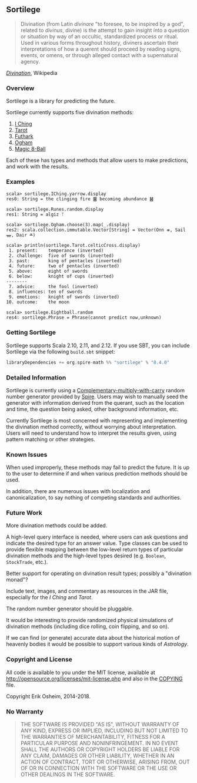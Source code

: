 ## Sortilege

> Divination (from Latin *divinare* "to foresee, to be inspired by a
> god", related to *divinus*, divine) is the attempt to gain insight
> into a question or situation by way of an occultic, standardized
> process or ritual. Used in various forms throughout history,
> diviners ascertain their interpretations of how a querent should
> proceed by reading signs, events, or omens, or through alleged
> contact with a supernatural agency.

[*Divination*](http://en.wikipedia.org/wiki/Divination), Wikipedia

### Overview

Sortilege is a library for predicting the future.

Sortilege currently supports five divination methods:

 1. [I Ching](http://en.wikipedia.org/wiki/I_Ching)
 2. [Tarot](http://en.wikipedia.org/wiki/Divinatory,_esoteric_and_occult_tarot)
 3. [Futhark](http://en.wikipedia.org/wiki/Runes)
 4. [Ogham](http://en.wikipedia.org/wiki/Ogham)
 5. [Magic 8-Ball](http://en.wikipedia.org/wiki/Magic_8-Ball)

Each of these has types and methods that allow users to make
predictions, and work with the results.

### Examples

```
scala> sortilege.IChing.yarrow.display
res0: String = the clinging fire ䷝ becoming abundance ䷶

scala> sortilege.Runes.random.display
res1: String = algiz ᛉ

scala> sortilege.Ogham.choose(3).map(_.display)
res2: scala.collection.immutable.Vector[String] = Vector(Onn ᚑ, Sail ᚄ, Dair ᚇ)

scala> println(sortilege.Tarot.celticCross.display)
 1. present:    temperance (inverted)
 2. challenge:  five of swords (inverted)
 3. past:       king of pentacles (inverted)
 4. future:     two of pentacles (inverted)
 5. above:      eight of swords
 6. below:      knight of cups (inverted)
--------
 7. advice:     the fool (inverted)
 8. influences: ten of swords
 9. emotions:   knight of swords (inverted)
10. outcome:    the moon

scala> sortilege.Eightball.random
res4: sortilege.Phrase = Phrase(cannot predict now,unknown)
```

### Getting Sortilege

Sortilege supports Scala 2.10, 2.11, and 2.12. If you use SBT, you can
include Sortilege via the following `build.sbt` snippet:

```scala
libraryDependencies += org.spire-math %% "sortilege" % "0.4.0"
```

### Detailed Information

Sortilege is currently using a
[Complementary-multiply-with-carry](http://en.wikipedia.org/wiki/Multiply-with-carry#Complementary-multiply-with-carry_generators)
random number generator provided by
[Spire](http://github.com/non/spire). Users may wish to manually seed
the generator with information derived from the querant, such as the
location and time, the question being asked, other background
information, etc.

Currently Sortilege is most concerned with representing and
implementing the divination method correctly, without worrying about
interpretation. Users will need to understand how to interpret the
results given, using pattern matching or other strategies.

### Known Issues

When used improperly, these methods may fail to predict the future. It
is up to the user to determine if and when various prediction methods
should be used.

In addition, there are numerous issues with localization and
canonicalization, to say nothing of competing standards and
authorities.

### Future Work

More divination methods could be added.

A high-level query interface is needed, where users can ask questions
and indicate the desired type for an answer value. Type classes can be
used to provide flexible mapping between the low-level return types of
particular divination methods and the high-level types desired
(e.g. `Boolean`, `StockTrade`, etc.).

Better support for operating on divination result types; possibly a
"divination monad"?

Include text, images, and commentary as resources in the JAR file,
especially for the *I Ching* and *Tarot*.

The random number generator should be pluggable.

It would be interesting to provide randomized physical simulations of
divination methods (including dice rolling, coin flipping, and so on).

If we can find (or generate) accurate data about the historical motion
of heavenly bodies it would be possible to support various kinds of
*Astrology*.

### Copyright and License

All code is available to you under the MIT license, available at
http://opensource.org/licenses/mit-license.php and also in the
[COPYING](COPYING) file.

Copyright Erik Osheim, 2014-2018.

### No Warranty

> THE SOFTWARE IS PROVIDED "AS IS", WITHOUT WARRANTY OF ANY KIND,
> EXPRESS OR IMPLIED, INCLUDING BUT NOT LIMITED TO THE WARRANTIES OF
> MERCHANTABILITY, FITNESS FOR A PARTICULAR PURPOSE AND
> NONINFRINGEMENT. IN NO EVENT SHALL THE AUTHORS OR COPYRIGHT HOLDERS
> BE LIABLE FOR ANY CLAIM, DAMAGES OR OTHER LIABILITY, WHETHER IN AN
> ACTION OF CONTRACT, TORT OR OTHERWISE, ARISING FROM, OUT OF OR IN
> CONNECTION WITH THE SOFTWARE OR THE USE OR OTHER DEALINGS IN THE
> SOFTWARE.
